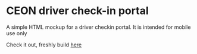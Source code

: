 # CEON driver check-in portal
A simple HTML mockup for a driver checkin portal. It is intended for mobile use only

Check it out, freshly build [here](https://ovidiuchis.github.io/ceonmockup)

